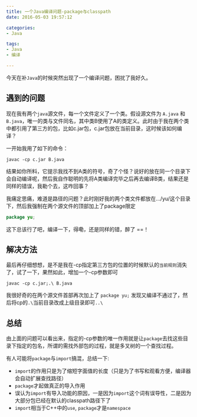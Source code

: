 ```yaml
---
title: 一个Java编译问题-package与classpath
date: 2016-05-03 19:57:12

categories: 
- Java

tags:
- Java
- 编译

---
```


今天在补`Java`的时候突然出现了一个编译问题，困扰了我好久。

## 遇到的问题

现在我有两个`java`源文件，每一个文件定义了一个类。假设源文件为 `A.java` 和 `B.java`，唯一的类与文件同名，其中类B使用了A的类定义。此时由于我在两个类中都引用了第三方的包，比如c.jar包，c.jar包放在当前目录，这时候该如何编译？

<!--more-->

一开始我用了如下的命令：

```shell
javac -cp c.jar B.java
```

结果如你所料，它提示我找不到A类的符号，奇了个怪？说好的放在同一个目录下会自动编译呢，然后我自作聪明的先将A类编译完毕之后再去编译B类，结果还是同样的错误，我勒个去，这咋回事？

我痛定思痛，难道是路径的问题？此时刚好我的两个类文件都放在.../yu/这个目录下，然后我强制在两个源文件的顶部加上了package限定

```java
package yu;
```

这下总该行了吧，编译一下，得嘞，还是同样的错，醉了 ==！

## 解决方法

最后再仔细想想，是不是我在-cp指定第三方包的位置的时候默认的`当前规则`消失了，试了一下，果然如此，增加一个-cp参数即可

```shell
javac -cp c.jar;.\ B.java
```

我很好奇的在两个源文件首部再次加上了 `package yu;` 发现又编译不通过了，然后将cp的`.\`当前目录改成上级目录即可`..\`

## 总结

由上面的问题可以看出来，指定的-cp参数的唯一作用就是让`package`去找这些目录下指定的包名，所谓的需找外部包的过程，就是多叉树的一个查找过程。

有人可能将`package`与`import`搞混，总结一下:

+ `import`的作用只是为了缩短字面值的长度（只是为了书写和观看方便，编译器会自动扩展查找路径）
+ `package`才起做真正的导入作用
+ 误认为`import`有导入功能的原因，一是因为`import`这个词有误导性，二是因为大部分包已经在默认的classpath路径下了
+ `import`相当于C++中的`use`, `package`才是`namespace`

